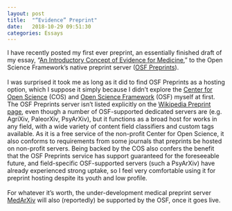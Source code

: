 ```yaml
---
layout: post
title:  "“Evidence” Preprint"
date:   2018-10-29 09:51:30
categories: Essays
---
```


I have recently posted my first ever preprint, an essentially finished draft of my essay, “[An Introductory Concept of Evidence for Medicine](https://osf.io/rz8pe/),” to the Open Science Framework’s native preprint server ([OSF Preprints](https://osf.io/preprints/)). 
<br><br>
I was surprised it took me as long as it did to find OSF Preprints as a hosting option, which I suppose it simply because I didn’t explore the [Center for Open Science](https://cos.io/) (COS) and [Open Science Framework](https://osf.io/) (OSF) myself at first. The OSF Preprints server isn’t listed explicitly on the [Wikipedia Preprint page](https://en.wikipedia.org/wiki/Preprint), even though a number of OSF-supported dedicated servers are (e.g. AgriXiv, PaleorXiv, PsyArXiv), but it functions as a broad host for works in any field, with a wide variety of content field classifiers and custom tags available. As it is a free service of the non-profit Center for Open Science, it also conforms to requirements from some journals that preprints be hosted on non-profit servers. Being backed by the COS also confers the benefit that the OSF Preprints service has support guaranteed for the foreseeable future, and field-specific OSF-supported servers (such a PsyArXiv) have already experienced strong uptake, so I feel very comfortable using it for preprint hosting despite its youth and low profile. 
<br><br>
For whatever it’s worth, the under-development medical preprint server [MedArXiv](http://yoda.yale.edu/medrxiv) will also (reportedly) be supported by the OSF, once it goes live.
